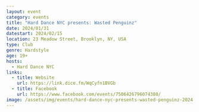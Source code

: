 ```yaml
---
layout: event
category: events
title: "Hard Dance NYC presents: Wasted Penguinz"
date: 2024/01/31
datestart: 2024/02/15
location: 23 Meadow Street, Brooklyn, NY, USA
type: Club
genre: Hardstyle
age: 19+
hosts:
  - Hard Dance NYC
links:
  - title: Website
    url: https://link.dice.fm/WqCyfn1BVGb
  - title: Facebook
    url: https://www.facebook.com/events/7506426796074380/
image: /assets/img/events/hard-dance-nyc-presents-wasted-penguinz-2024.jpg
---
```

